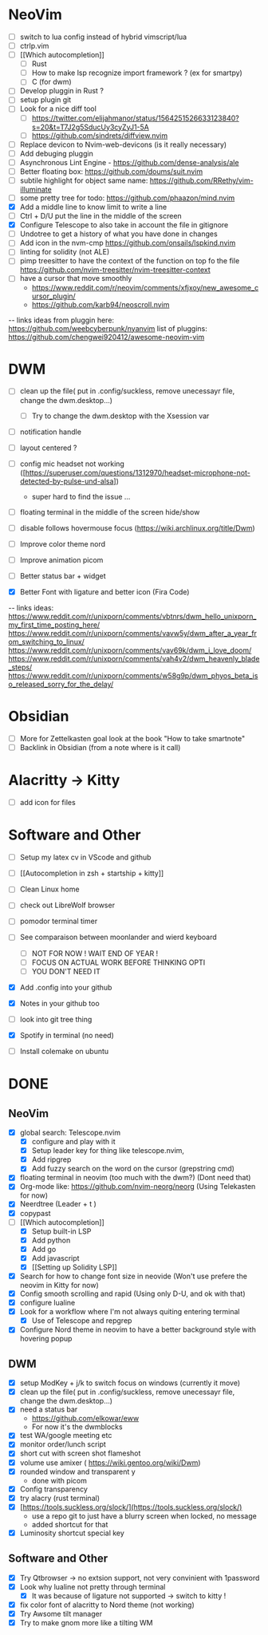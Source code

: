# NeoVim
- [ ] switch to lua config instead of hybrid vimscript/lua 
- [ ] ctrlp.vim
- [ ] [[Which autocompletion]]
	- [ ] Rust
    - [ ] How to make lsp recognize import framework ? (ex for smartpy) 
    - [ ] C (for dwm)
- [ ] Develop pluggin in Rust ? 
- [ ] setup plugin git 
- [ ] Look for a nice diff tool 
    - [ ] https://twitter.com/elijahmanor/status/1564251526633123840?s=20&t=T7J2g5SducUy3cyZyJ1-5A
    - [ ] https://github.com/sindrets/diffview.nvim
- [ ] Replace devicon to Nvim-web-devicons (is it really necessary)
- [ ] Add debuging pluggin 
- [ ] Asynchronous Lint Engine - https://github.com/dense-analysis/ale
- [ ] Better floating box: https://github.com/doums/suit.nvim
- [ ] subtile highlight for object same name: https://github.com/RRethy/vim-illuminate
- [ ] some pretty tree for todo: https://github.com/phaazon/mind.nvim
- [X] Add a middle line to know limit to write a line
- [ ] Ctrl + D/U put the line in the middle of the screen 
- [X] Configure Telescope to also take in account the file in gitignore
- [ ] Undotree to get a history of what you have done in changes 
- [ ] Add icon in the nvm-cmp https://github.com/onsails/lspkind.nvim
- [ ] linting for solidity (not ALE)
- [ ] pimp treesitter to have the context of the function on top fo the file https://github.com/nvim-treesitter/nvim-treesitter-context
- [ ] have a cursor that move smoothly 
    - https://www.reddit.com/r/neovim/comments/xfjxoy/new_awesome_cursor_plugin/
    - https://github.com/karb94/neoscroll.nvim

-- links
ideas from pluggin here: https://github.com/weebcyberpunk/nyanvim
list of pluggins: https://github.com/chengwei920412/awesome-neovim-vim

# DWM

- [ ] clean up the file( put in .config/suckless, remove unecessayr file, change the dwm.desktop…)
    - [ ] Try to change the dwm.desktop with the Xsession var
- [ ] notification handle
- [ ] layout centered ?
- [ ] config mic headset not working 
        ([https://superuser.com/questions/1312970/headset-microphone-not-detected-by-pulse-und-alsa])
    - super hard to find the issue ...
- [ ] floating terminal in the middle of the screen hide/show
- [ ] disable follows hovermouse focus (https://wiki.archlinux.org/title/Dwm)
- [ ] Improve color theme nord 
- [ ] Improve animation picom
- [ ] Better status bar + widget
- [X] Better Font with ligature and better icon (Fira Code)


-- links ideas:
https://www.reddit.com/r/unixporn/comments/vbtnrs/dwm_hello_unixporn_my_first_time_posting_here/
https://www.reddit.com/r/unixporn/comments/vavw5y/dwm_after_a_year_from_switching_to_linux/
https://www.reddit.com/r/unixporn/comments/vav69k/dwm_i_love_doom/
https://www.reddit.com/r/unixporn/comments/vah4v2/dwm_heavenly_blade_steps/
https://www.reddit.com/r/unixporn/comments/w58g9p/dwm_phyos_beta_iso_released_sorry_for_the_delay/

# Obsidian
- [ ] More for Zettelkasten goal look at the book "How to take smartnote"
- [ ] Backlink in Obsidian (from a note where is it call)

# Alacritty -> Kitty
- [ ] add icon for files 

# Software and Other
- [ ] Setup my latex cv in VScode and github
- [ ] [[Autocompletion in zsh + startship + kitty]]
- [ ] Clean Linux home
- [ ] check out LibreWolf browser 
- [ ] pomodor terminal timer
- [ ] See comparaison between moonlander and wierd keyboard
	- [ ] NOT FOR NOW ! WAIT END OF YEAR ! 
	- [ ] FOCUS ON ACTUAL WORK BEFORE THINKING OPTI
	- [ ] YOU DON'T NEED IT 
- [X] Add .config into your github
- [X] Notes in your github too
- [ ] look into git tree thing 
- [X] Spotify in terminal (no need)
- [ ] Install colemake on ubuntu



# DONE
## NeoVim
- [X] global search: Telescope.nvim
    - [X] configure and play with it
	- [X] Setup leader key for thing like telescope.nvim, 
	- [X] Add ripgrep
	- [X] Add fuzzy search on the word on the cursor (grepstring cmd)
- [X] floating terminal in neovim  (too much with the dwm?) (Dont need that) 
- [X] Org-mode like: https://github.com/nvim-neorg/neorg (Using Telekasten for now) 
- [X] Neerdtree (Leader + t ) 
- [X] copypast
- [ ] [[Which autocompletion]]
	- [X] Setup built-in LSP
	- [X] Add python
	- [X] Add go 
	- [X] Add javascript
	- [X] [[Setting up Solidity LSP]]
- [X] Search for how to change font size in neovide (Won't use prefere the neovim in Kitty for now)
- [X] Config smooth scrolling and rapid (Using only D-U, and ok with that)
- [X] configure lualine
- [X] Look for a workflow where I'm not always quiting entering terminal 
	- [X] Use of Telescope and repgrep
- [X] Configure Nord theme in neovim to have a better background style with hovering popup

## DWM

- [X] setup ModKey + j/k to switch focus on windows (currently it move)
- [X] clean up the file( put in .config/suckless, remove unecessayr file, change the dwm.desktop…)
- [X] need a status bar
    - https://github.com/elkowar/eww
    - For now it's the dwmblocks
- [X] test WA/google meeting etc
- [X] monitor order/lunch script
- [X] short cut with screen shot flameshot
- [X] volume use amixer ( https://wiki.gentoo.org/wiki/Dwm)
- [X] rounded window and transparent y
	- done with picom
- [X] Config transparency
- [X] try alacry (rust terminal)
- [X] [https://tools.suckless.org/slock/](https://tools.suckless.org/slock/) 
	- use a repo git to just have a blurry screen when locked, no message
	- added shortcut for that 
- [X] Luminosity shortcut special key 
## Software and Other
- [X] Try Qtbrowser -> no extsion support, not very convinient with 1password
- [X] Look why lualine not pretty through terminal
	- [X] It was because of ligature not supported -> switch to kitty !
- [X] fix color font of alacritty to Nord theme (not working)
- [X] Try Awsome tilt manager
- [X] Try to make gnom more like a tilting WM 

